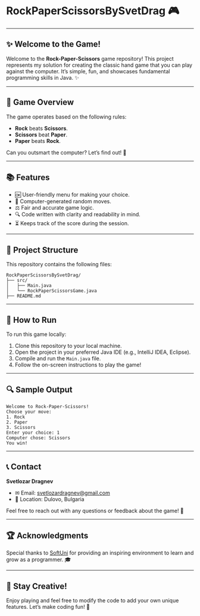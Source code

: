 # RockPaperScissorsBySvetDrag 🎮

---

## ✨ Welcome to the Game!
Welcome to the **Rock-Paper-Scissors** game repository! This project represents my solution for creating the classic hand game that you can play against the computer. It’s simple, fun, and showcases fundamental programming skills in Java. ✨

---

## 🎯 Game Overview
The game operates based on the following rules:
- **Rock** beats **Scissors**.
- **Scissors** beat **Paper**.
- **Paper** beats **Rock**.

Can you outsmart the computer? Let’s find out! 🚀

---

## 📚 Features
- 🆗 User-friendly menu for making your choice.
- 🤖 Computer-generated random moves.
- ⚖️ Fair and accurate game logic.
- 🔍 Code written with clarity and readability in mind.
- ⏳ Keeps track of the score during the session.

---

## 📄 Project Structure
This repository contains the following files:

```
RockPaperScissorsBySvetDrag/
├── src/
│   ├── Main.java
│   └── RockPaperScissorsGame.java
├── README.md

```

---

## 🔧 How to Run
To run this game locally:
1. Clone this repository to your local machine.
2. Open the project in your preferred Java IDE (e.g., IntelliJ IDEA, Eclipse).
3. Compile and run the `Main.java` file.
4. Follow the on-screen instructions to play the game!

---

## 🔍 Sample Output
```
Welcome to Rock-Paper-Scissors!
Choose your move:
1. Rock
2. Paper
3. Scissors
Enter your choice: 1
Computer chose: Scissors
You win!
```

---

## 📞 Contact
**Svetlozar Dragnev**
- ✉ Email: svetlozardragnev@gmail.com
- 🏡 Location: Dulovo, Bulgaria

Feel free to reach out with any questions or feedback about the game! 🙂

---

## 🏆 Acknowledgments
Special thanks to [SoftUni](https://softuni.bg) for providing an inspiring environment to learn and grow as a programmer. 🎓

---

## 🌟 Stay Creative!
Enjoy playing and feel free to modify the code to add your own unique features. Let’s make coding fun! 🚀
